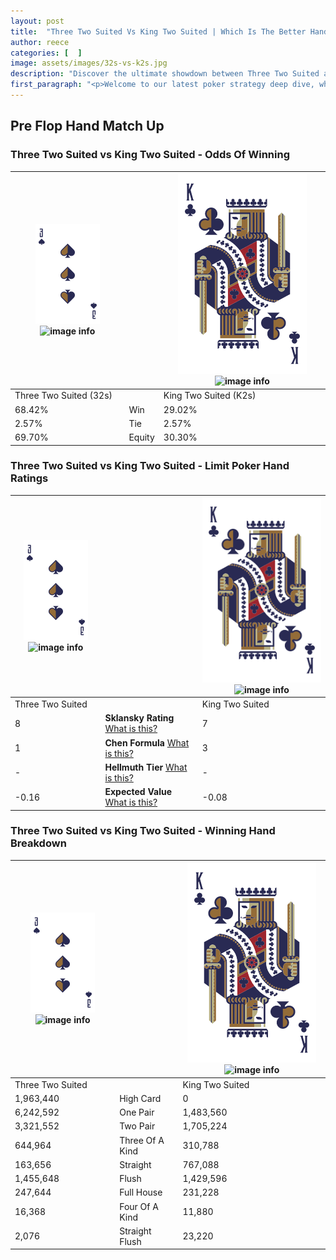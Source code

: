 ```yaml
---
layout: post
title:  "Three Two Suited Vs King Two Suited | Which Is The Better Hand In Poker? A Complete Guide"
author: reece
categories: [  ]
image: assets/images/32s-vs-k2s.jpg
description: "Discover the ultimate showdown between Three Two Suited and King Two Suited in poker! Uncover the odds, strategies, and scenarios where one hand triumphs over the other. Get ready to up your poker game with this thrilling analysis."
first_paragraph: "<p>Welcome to our latest poker strategy deep dive, where we're pitting two distinct hands against each other in a high-stakes showdown: Three Two Suited vs King Two Suited.</p><p>In the dynamic world of poker, every decision counts, and knowing which hand holds the upper hand is key to your success at the table.</p><p>In this article, we'll dissect these two hands, explore the scenarios where one dominates the other, and equip you with the knowledge to make strategic choices that can tip the odds in your favor.</p><p>Get ready to unravel the intriguing dynamics of these poker hands and elevate your game to new heights.</p>"
---
```




[comment]: # (sp0)

## Pre Flop Hand Match Up

<div class="table hand-ratings" markdown="1"> 



### Three Two Suited vs King Two Suited - Odds Of Winning


    
| ![image info](assets/images/hand1/3.png) ![image info](assets/images/hand1/2s.png) |  | ![image info](assets/images/hand2/K.png) ![image info](assets/images/hand2/2s.png) |
| -------- | -------- | -------- |
| Three Two Suited (32s) |  | King Two Suited (K2s) |
| 68.42% | Win | 29.02% |
| 2.57% | Tie | 2.57% |
| 69.70% | Equity | 30.30% |




[comment]: # (sp1)



### Three Two Suited vs King Two Suited - Limit Poker Hand Ratings


    
| ![image info](assets/images/hand1/3.png) ![image info](assets/images/hand1/2s.png) |  | ![image info](assets/images/hand2/K.png) ![image info](assets/images/hand2/2s.png) |
| -------- | -------- | -------- |
| Three Two Suited |  | King Two Suited |
| 8 | **Sklansky Rating** [What is this?](/sklansky-rating-explained) | 7 |
| 1 | **Chen Formula** [What is this?](/chen-formula-explained) | 3 |
| - | **Hellmuth Tier** [What is this?](/Hellmuth-tier-explained) | - |
| -0.16 | **Expected Value** [What is this?](/expected-value-explained) | -0.08 |




[comment]: # (sp2)



### Three Two Suited vs King Two Suited - Winning Hand Breakdown


    
| ![image info](assets/images/hand1/3.png) ![image info](assets/images/hand1/2s.png) |  | ![image info](assets/images/hand2/K.png) ![image info](assets/images/hand2/2s.png) |
| -------- | -------- | -------- |
| Three Two Suited |  | King Two Suited |
| 1,963,440 | High Card | 0 |
| 6,242,592 | One Pair | 1,483,560 |
| 3,321,552 | Two Pair | 1,705,224 |
| 644,964 | Three Of A Kind | 310,788 |
| 163,656 | Straight | 767,088 |
| 1,455,648 | Flush | 1,429,596 |
| 247,644 | Full House | 231,228 |
| 16,368 | Four Of A Kind | 11,880 |
| 2,076 | Straight Flush | 23,220 |




[comment]: # (sp3)



</div>

[comment]: # (sp4)



[comment]: # (sp5)

